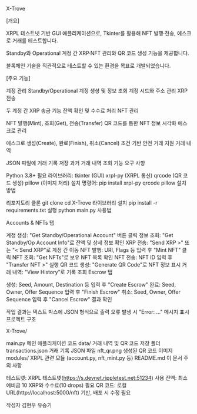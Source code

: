 X-Trove

[개요]

  XRPL 테스트넷 기반 GUI 애플리케이션으로, Tkinter를 활용해 NFT 발행·전송, 에스크로 거래를 테스트합니다.

  Standby와 Operational 계정 간 XRP·NFT 관리와 QR 코드 생성 기능을 제공합니다.

  블록체인 기술을 직관적으로 테스트할 수 있는 환경을 목표로 개발되었습니다.

[주요 기능]

  계정 관리
  Standby/Operational 계정 생성 및 정보 조회
  계정 시드와 주소 관리
  XRP 전송

  두 계정 간 XRP 송금 기능
  잔액 확인 및 수수료 처리
  NFT 관리

  NFT 발행(Mint), 조회(Get), 전송(Transfer)
  QR 코드를 통한 NFT 정보 시각화
  에스크로 관리

  에스크로 생성(Create), 완료(Finish), 취소(Cancel)
  조건 기반 안전 거래 지원
  거래 내역

  JSON 파일에 거래 기록 저장
  과거 거래 내역 조회 기능
  요구 사항

Python 3.8+
필요 라이브러리:
tkinter (GUI)
xrpl-py (XRPL 통신)
qrcode (QR 코드 생성)
pillow (이미지 처리)
설치 명령어: pip install xrpl-py qrcode pillow
설치 방법

리포지토리 클론
git clone <repository-url>
cd X-Trove
라이브러리 설치
pip install -r requirements.txt
실행
python main.py
사용법

Accounts & NFTs 탭

계정 생성: "Get Standby/Operational Account" 버튼 클릭
정보 조회: "Get Standby/Op Account Info"로 잔액 및 상세 정보 확인
XRP 전송: "Send XRP >" 또는 "< Send XRP"로 계정 간 이동
NFT 발행: URI, Flags 등 입력 후 "Mint NFT" 클릭
NFT 조회: "Get NFTs"로 보유 NFT 목록 확인
NFT 전송: NFT ID 입력 후 "Transfer NFT >" 실행
QR 코드 생성: "Generate QR Code"로 NFT 정보 표시
거래 내역: "View History"로 기록 조회
Escrow 탭

생성: Seed, Amount, Destination 등 입력 후 "Create Escrow"
완료: Seed, Owner, Offer Sequence 입력 후 "Finish Escrow"
취소: Seed, Owner, Offer Sequence 입력 후 "Cancel Escrow"
결과 확인

작업 결과는 텍스트 박스에 JSON 형식으로 출력
오류 발생 시 "Error: ..." 메시지 표시
프로젝트 구조

X-Trove/

main.py 메인 애플리케이션 코드
data/ 거래 내역 및 QR 코드 저장 폴더
transactions.json 거래 기록 JSON 파일
nft_qr.png 생성된 QR 코드 이미지
modules/ XRPL 관련 모듈 (account.py, nft_mint.py 등)
README.md 이 문서
주의 사항

테스트넷: XRPL 테스트넷(https://s.devnet.rippletest.net:51234) 사용
잔액: 최소 예비금 10 XRP와 수수료(10 drops) 필요
QR 코드: 로컬 URL(http://localhost:5000/nft) 기반, 배포 시 수정 필요

작성자
김현우
유승기


